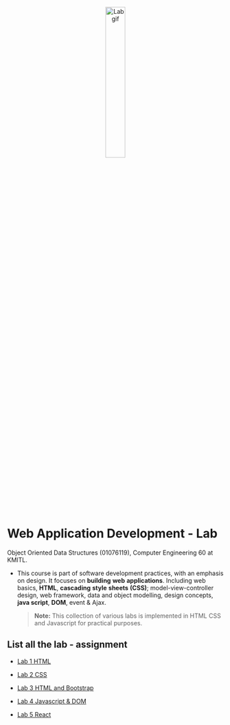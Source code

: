 <p align="center">
 <img src="https://media.giphy.com/media/48rDewUqbZWpZ7j5wU/giphy.gif"  width="30%" height="30%" alt="Lab gif"/>
</p>

# Web Application Development - Lab
Object Oriented Data Structures (01076119), Computer Engineering 60 at KMITL.

- This course is part of software development practices, with an emphasis on design. It focuses on **building** **web** **applications**. Including web basics, **HTML**, **cascading** **style** **sheets** **(CSS)**; model-view-controller design, web framework, data and object modelling, design concepts, **java script**, **DOM**, event & Ajax. 

  > **Note:** This collection of various labs is implemented in HTML CSS and Javascript for practical purposes.

## List all the lab - assignment 
- [Lab 1 HTML](lab-1)

- [Lab 2 CSS](lab-2)
 
- [Lab 3 HTML and Bootstrap](lab-3)
 
- [Lab 4 Javascript & DOM](lab-4)

- [Lab 5 React](lab-5)
